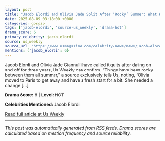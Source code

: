 ```yaml
---
layout: post
title: "Jacob Elordi and Olivia Jade Split After ‘Rocky’ Summer: What Went Wrong""
date: 2025-08-09 03:18:00 +0000
categories: gossip
tags: ['jacob-elordi', 'source-us_weekly', 'drama-hot']
drama_score: 6
primary_celebrity: jacob_elordi
source: us_weekly
source_url: "https://www.usmagazine.com/celebrity-news/news/jacob-elordi-and-olivia-jade-split-after-rocky-summer-what-went-wrong/""
mentions: {'jacob_elordi': 6}
---
```


Jacob Elordi and Olivia Jade Giannulli have called it quits after dating on and off for three years, Us Weekly can confirm. “Things have been rocky between them all summer,” a source exclusively tells Us, noting, “Olivia moved to Paris to get away and have a fresh start for a bit. She needed a change […]

**Drama Score:** 6 | **Level:** HOT

**Celebrities Mentioned:** Jacob Elordi

[Read full article at Us Weekly](https://www.usmagazine.com/celebrity-news/news/jacob-elordi-and-olivia-jade-split-after-rocky-summer-what-went-wrong/)

---
*This post was automatically generated from RSS feeds. Drama scores are calculated based on mention frequency and source reliability.*
